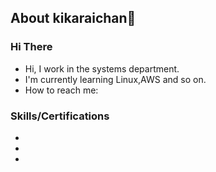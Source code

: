 ## About kikaraichan🌟

### Hi There
- Hi, I work in the systems department.
- I'm currently learning Linux,AWS and so on. 
- How to reach me:
  
### Skills/Certifications
- 
-
- 
<!--
- 🔭 I’m currently working on ...
- 🌱 I’m currently learning ...
- 👯 I’m looking to collaborate on ...
- 🤔 I’m looking for help with ...
- 💬 Ask me about ...
- 📫 How to reach me: ...
- 😄 Pronouns: ...
- ⚡ Fun fact: ...
-->
